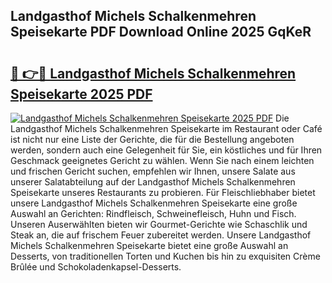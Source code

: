 ## Landgasthof Michels Schalkenmehren Speisekarte PDF Download Online 2025 GqKeR

# <h2><a href="http://gcd7rui.nevu.top/?p=Landgasthof+Michels+Schalkenmehren+Speisekarte">🔗 👉🔴 Landgasthof Michels Schalkenmehren Speisekarte 2025 PDF</a></h2>

[![Landgasthof Michels Schalkenmehren Speisekarte 2025 PDF](https://i.imgur.com/dBaPXMq.png)](http://gcd7rui.nevu.top/?p=Landgasthof+Michels+Schalkenmehren+Speisekarte)
Die Landgasthof Michels Schalkenmehren Speisekarte im Restaurant oder Café ist nicht nur eine Liste der Gerichte, die für die Bestellung angeboten werden, sondern auch eine Gelegenheit für Sie, ein köstliches und für Ihren Geschmack geeignetes Gericht zu wählen. Wenn Sie nach einem leichten und frischen Gericht suchen, empfehlen wir Ihnen, unsere Salate aus unserer Salatabteilung auf der Landgasthof Michels Schalkenmehren Speisekarte unseres Restaurants zu probieren. Für Fleischliebhaber bietet unsere Landgasthof Michels Schalkenmehren Speisekarte eine große Auswahl an Gerichten: Rindfleisch, Schweinefleisch, Huhn und Fisch. Unseren Auserwählten bieten wir Gourmet-Gerichte wie Schaschlik und Steak an, die auf frischem Feuer zubereitet werden. Unsere Landgasthof Michels Schalkenmehren Speisekarte bietet eine große Auswahl an Desserts, von traditionellen Torten und Kuchen bis hin zu exquisiten Crème Brûlée und Schokoladenkapsel-Desserts.
